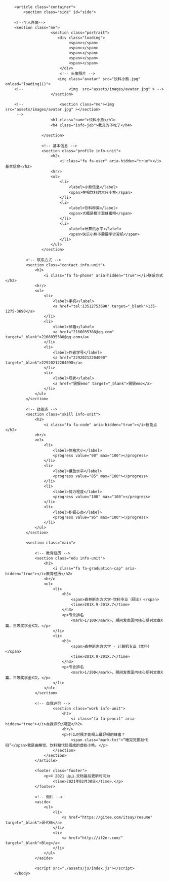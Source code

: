 
<!DOCTYPE html>
<html>
	<head>
		<meta charset="utf-8">
		<meta http-equiv="X-UA-Compatible" content="IE=edge,chrome=1">
		<meta name="viewport" content="width=device-width, initial-scale=1.0, maximum-scale=1.0, minimum-scale=1.0, user-scalable=no"
		/>
		<meta name="apple-mobile-web-app-status-bar-style" content="black" />
		<meta name="format-detection" content="email=no" />
		<meta name="apple-mobile-web-app-capable" content="yes" />
		<meta name="format-detection" content="telephone=no" />
		<meta name="renderer" content="webkit">
		<meta name="apple-mobile-web-app-status-bar-style" content="black">
		<meta name="apple-mobile-web-app-title" content="Amaze UI" />
		<meta http-equiv="Cache-Control" content="no-cache, no-store, must-revalidate" />
		<meta http-equiv="Pragma" content="no-cache" />
		<meta http-equiv="Expires" content="0" />
		<title>进行一个作业的赶</title>
		<link rel="shortcut icon" href="/favicon.ico" type="image/x-icon">
		<link rel="stylesheet" href="ylxx2.css">
		<link rel="stylesheet" href="font-awesome.min.css">
		<link rel="stylesheet" href="ylxx1.css">
		<script>
		    function loading1() {
		        document.getElementsByClassName('avatar')[0].style.display = 'block';
		        document.getElementsByClassName('loading')[0].style.display = 'none';
		    }
		</script>
	</head>
	<body>
		<header class="header"></header>
		
		<article class="container">
		    <section class="side" id="side">
				
		<!--个人肖像-->
		<section class="me">
		                <section class="portrait">
		                   <div class="loading">
		                        <span></span>
		                        <span></span>
		                        <span></span>
		                        <span></span>
		                        <span></span>
		                    </div>
		                    <!-- 头像照片 -->
		                   <img class="avatar" src="饮料小熊.jpg" onload="loading1()">
		<!-- 					<img  src="assets/images/avatar.jpg" > -->
		                </section>
						
		<!-- 				<section class="me"><img  src="assets/images/avatar.jpg" ></section>
		 -->
		                <h1 class="name">饮料小熊</h1>
		                <h4 class="info-job">我真的不吃了</h4>
		
		            </section>
					
					<!-- 基本信息 -->
					<section class="profile info-unit">
					    <h2>
					        <i class="fa fa-user" aria-hidden="true"></i>基本信息</h2>
					    <hr/>
					    <ul>
					        <li>
					            <label>小熊信息</label>
					            <span>在喝饮料的大只小熊</span>
					        </li>
					        <li>
					            <label>饮料种类</label>
					            <span>大概是橙汁混蜂蜜吧</span>
					        </li>
					        <li>
					            <label>计算机水平</label>
					            <span>快乐小熊不需要学计算机</span>
					        </li>
					    </ul>
					</section>
		     
			 <!-- 联系方式 -->
			 <section class="contact info-unit">
			     <h2>
			         <i class="fa fa-phone" aria-hidden="true"></i>联系方式</h2>
			     <hr/>
			     <ul>
			         <li>
			             <label>手机</label>
			             <a href="tel:13512753690" target="_blank">135-1275-3690</a>
			         </li>
			         <li>
			             <label>邮箱</label>
			             <a href="2166035388@qq.com" target="_blank">2166035388@qq.com</a>
			         </li>
			         <li>
			             <label>作者学号</label>
			             <a href="22920212204090" target="_blank">22920212204090</a>
			         </li>
			         <li>
			             <label>现状</label>
			             <a href="狠狠emo" target="_blank">狠狠emo</a>
			         </li>
			     </ul>
			 </section>
			 
			 <!-- 技能点 -->
			 <section class="skill info-unit">
			     <h2>
			         <i class="fa fa-code" aria-hidden="true"></i>技能点</h2>
			     <hr/>
			     <ul>
			         <li>
			             <label>体格大小</label>
			             <progress value="90" max="100"></progress>
			         </li>
			         <li>
			             <label>摸鱼水平</label>
			             <progress value="85" max="100"></progress>
			         </li>
			         <li>
			             <label>努力程度</label>
			             <progress value="100" max="100"></progress>
			         </li>
			         <li>
			             <label>积极心态</label>
			             <progress value="95" max="100"></progress>
			         </li>
			     </ul>
			 </section>
			 
			 <section class="main">
			 
			     <!-- 教育经历 -->
			     <section class="edu info-unit">
			         <h2>
			             <i class="fa fa-graduation-cap" aria-hidden="true"></i>教育经历</h2>
			         <hr/>
			         <ul>
			             <li>
			                 <h3>
			                     <span>森林新东方大学-饮料专业（硕士）</span>
			                     <time>201X.9-201X.7</time>
			                 </h3>
			                 <p>专业排名
			                     <mark>1/100</mark>，期间发表国内核心期刊文章X篇，三等奖学金X次。</p>
			             </li>
			             <li>
			                 <h3>
			                     <span>森林新东方大学 - 计算机专业（本科）</span>
			                     <time>201X.9-201X.7</time>
			                 </h3>
			                 <p>专业排名
			                     <mark>1/200</mark>，期间发表国内核心期刊文章X篇，三等奖学金X次。</p>
			             </li>
			         </ul>
			     </section>
				 
				 <!-- 自我评价 -->
				         <section class="work info-unit">
				             <h2>
				                 <i class="fa fa-pencil" aria-hidden="true"></i>自我评价/期望</h2>
				             <hr/>
				             <p>什么时候才能喝上最好喝的蜂蜜？
				                 <span class="mark-txt">“睡完觉要敲代码”</span>我是由睡觉、饮料和代码组成的虚拟小熊。</p>
				         </section>
				     </section>
				 </article>
				 
				 <footer class="footer">
				     <p>© 2021 山山.文档最后更新时间为
				         <time>2021年02月30日</time>.</p>
				 </footer>
				 
				 <!-- 侧栏 -->
				 <aside>
				     <ul>
				         <li>
				             <a href="https://gitee.com/itsay/resume" target="_blank">源代码</a>
				         </li>
				         <li>
				             <a href="http://if2er.com/" target="_blank">Blog</a>
				         </li>
				     </ul>
				 </aside>
				 
				 <script src="./assets/js/index.js"></script>
		</body>
</html>
